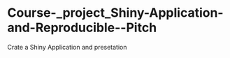 # Course-_project_Shiny-Application-and-Reproducible--Pitch
Crate a Shiny Application and presetation
